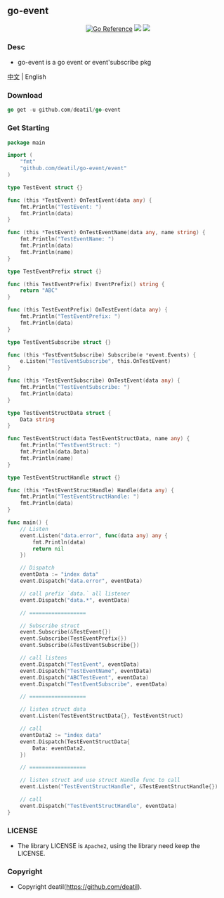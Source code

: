 ## go-event

<p align="center">
<a href="https://pkg.go.dev/github.com/deatil/go-event" target="_blank"><img src="https://pkg.go.dev/badge/deatil/go-event.svg" alt="Go Reference"></a>
<a href="https://app.codecov.io/gh/deatil/go-event" target="_blank"><img src="https://codecov.io/gh/deatil/go-event/graph/badge.svg?token=SS2Z1IY0XL"/></a>
<img src="https://goreportcard.com/badge/github.com/deatil/go-event" />
</p>


### Desc

*  go-event is a go event or event'subscribe pkg

[中文](README_CN.md) | English


### Download

~~~go
go get -u github.com/deatil/go-event
~~~


### Get Starting

~~~go
package main

import (
    "fmt"
    "github.com/deatil/go-event/event"
)

type TestEvent struct {}

func (this *TestEvent) OnTestEvent(data any) {
    fmt.Println("TestEvent: ")
    fmt.Println(data)
}

func (this *TestEvent) OnTestEventName(data any, name string) {
    fmt.Println("TestEventName: ")
    fmt.Println(data)
    fmt.Println(name)
}

type TestEventPrefix struct {}

func (this TestEventPrefix) EventPrefix() string {
    return "ABC"
}

func (this TestEventPrefix) OnTestEvent(data any) {
    fmt.Println("TestEventPrefix: ")
    fmt.Println(data)
}

type TestEventSubscribe struct {}

func (this *TestEventSubscribe) Subscribe(e *event.Events) {
    e.Listen("TestEventSubscribe", this.OnTestEvent)
}

func (this *TestEventSubscribe) OnTestEvent(data any) {
    fmt.Println("TestEventSubscribe: ")
    fmt.Println(data)
}

type TestEventStructData struct {
    Data string
}

func TestEventStruct(data TestEventStructData, name any) {
    fmt.Println("TestEventStruct: ")
    fmt.Println(data.Data)
    fmt.Println(name)
}

type TestEventStructHandle struct {}

func (this *TestEventStructHandle) Handle(data any) {
    fmt.Println("TestEventStructHandle: ")
    fmt.Println(data)
}

func main() {
    // Listen
    event.Listen("data.error", func(data any) any {
        fmt.Println(data)
		return nil
    })

    // Dispatch
    eventData := "index data"
    event.Dispatch("data.error", eventData)

    // call prefix `data.` all listener
    event.Dispatch("data.*", eventData)

    // ==================

    // Subscribe struct
    event.Subscribe(&TestEvent{})
    event.Subscribe(TestEventPrefix{})
    event.Subscribe(&TestEventSubscribe{})

    // call listens
    event.Dispatch("TestEvent", eventData)
    event.Dispatch("TestEventName", eventData)
    event.Dispatch("ABCTestEvent", eventData)
    event.Dispatch("TestEventSubscribe", eventData)

    // ==================

    // listen struct data
    event.Listen(TestEventStructData{}, TestEventStruct)

    // call
    eventData2 := "index data"
    event.Dispatch(TestEventStructData{
        Data: eventData2,
    })

    // ==================

    // listen struct and use struct Handle func to call
    event.Listen("TestEventStructHandle", &TestEventStructHandle{})

    // call
    event.Dispatch("TestEventStructHandle", eventData)
}

~~~


### LICENSE

*  The library LICENSE is `Apache2`, using the library need keep the LICENSE.


### Copyright

*  Copyright deatil(https://github.com/deatil).
